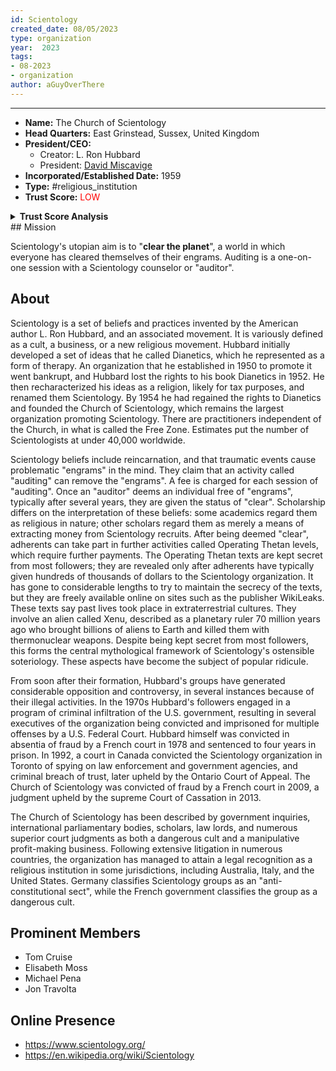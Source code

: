 ```yaml
---
id: Scientology
created_date: 08/05/2023
type: organization
year:  2023
tags:
- 08-2023
- organization
author: aGuyOverThere
---
```


----

- **Name:** The Church of Scientology
- **Head Quarters:** East Grinstead, Sussex, United Kingdom
- **President/CEO:**
	- Creator: L. Ron Hubbard
	- President: [David Miscavige](https://en.wikipedia.org/wiki/David_Miscavige)
- **Incorporated/Established Date:** 1959
- **Type:** #religious_institution
- **Trust Score:** <span style="color: red;">LOW</span>

<details>
<summary><b>Trust Score Analysis</b></summary>
<IMG src="https://publish-01.obsidian.md/access/1c31a6f93f82a49b0a9eb31193d6cdec/_images/scientology_trust_score.png" alt="Trust Score"/>
</details>
## Mission

Scientology's utopian aim is to "**clear the planet**", a world in which everyone has cleared themselves of their engrams. Auditing is a one-on-one session with a Scientology counselor or "auditor".
## About

Scientology is a set of beliefs and practices invented by the American author L. Ron Hubbard, and an associated movement. It is variously defined as a cult, a business, or a new religious movement. Hubbard initially developed a set of ideas that he called Dianetics, which he represented as a form of therapy. An organization that he established in 1950 to promote it went bankrupt, and Hubbard lost the rights to his book Dianetics in 1952. He then recharacterized his ideas as a religion, likely for tax purposes, and renamed them Scientology. By 1954 he had regained the rights to Dianetics and founded the Church of Scientology, which remains the largest organization promoting Scientology. There are practitioners independent of the Church, in what is called the Free Zone. Estimates put the number of Scientologists at under 40,000 worldwide.

Scientology beliefs include reincarnation, and that traumatic events cause problematic "engrams" in the mind. They claim that an activity called "auditing" can remove the "engrams". A fee is charged for each session of "auditing". Once an "auditor" deems an individual free of "engrams", typically after several years, they are given the status of "clear". Scholarship differs on the interpretation of these beliefs: some academics regard them as religious in nature; other scholars regard them as merely a means of extracting money from Scientology recruits. After being deemed "clear", adherents can take part in further activities called Operating Thetan levels, which require further payments. The Operating Thetan texts are kept secret from most followers; they are revealed only after adherents have typically given hundreds of thousands of dollars to the Scientology organization. It has gone to considerable lengths to try to maintain the secrecy of the texts, but they are freely available online on sites such as the publisher WikiLeaks. These texts say past lives took place in extraterrestrial cultures. They involve an alien called Xenu, described as a planetary ruler 70 million years ago who brought billions of aliens to Earth and killed them with thermonuclear weapons. Despite being kept secret from most followers, this forms the central mythological framework of Scientology's ostensible soteriology. These aspects have become the subject of popular ridicule.

From soon after their formation, Hubbard's groups have generated considerable opposition and controversy, in several instances because of their illegal activities. In the 1970s Hubbard's followers engaged in a program of criminal infiltration of the U.S. government, resulting in several executives of the organization being convicted and imprisoned for multiple offenses by a U.S. Federal Court. Hubbard himself was convicted in absentia of fraud by a French court in 1978 and sentenced to four years in prison. In 1992, a court in Canada convicted the Scientology organization in Toronto of spying on law enforcement and government agencies, and criminal breach of trust, later upheld by the Ontario Court of Appeal. The Church of Scientology was convicted of fraud by a French court in 2009, a judgment upheld by the supreme Court of Cassation in 2013.

The Church of Scientology has been described by government inquiries, international parliamentary bodies, scholars, law lords, and numerous superior court judgments as both a dangerous cult and a manipulative profit-making business. Following extensive litigation in numerous countries, the organization has managed to attain a legal recognition as a religious institution in some jurisdictions, including Australia, Italy, and the United States. Germany classifies Scientology groups as an "anti-constitutional sect", while the French government classifies the group as a dangerous cult.

## Prominent Members

- Tom Cruise
- Elisabeth Moss
- Michael Pena
- Jon Travolta
## Online Presence

- https://www.scientology.org/
- https://en.wikipedia.org/wiki/Scientology